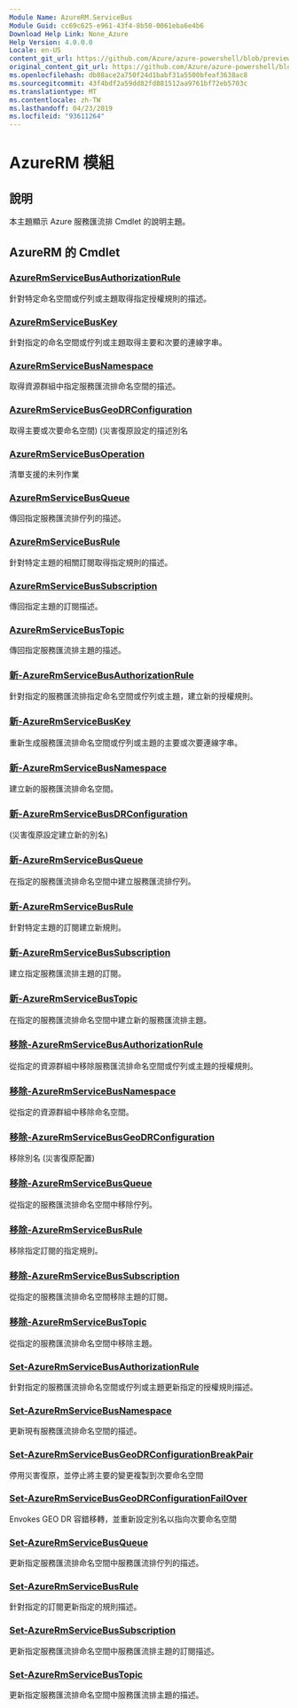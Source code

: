```yaml
---
Module Name: AzureRM.ServiceBus
Module Guid: cc69c625-e961-43f4-8b50-0061eba6e4b6
Download Help Link: None_Azure
Help Version: 4.0.0.0
Locale: en-US
content_git_url: https://github.com/Azure/azure-powershell/blob/preview/src/ResourceManager/ServiceBus/Commands.ServiceBus/help/AzureRM.ServiceBus.md
original_content_git_url: https://github.com/Azure/azure-powershell/blob/preview/src/ResourceManager/ServiceBus/Commands.ServiceBus/help/AzureRM.ServiceBus.md
ms.openlocfilehash: db88ace2a750f24d1babf31a5500bfeaf3638ac8
ms.sourcegitcommit: 43f4bdf2a59dd82fd881512aa9761bf72eb5703c
ms.translationtype: MT
ms.contentlocale: zh-TW
ms.lasthandoff: 04/23/2019
ms.locfileid: "93611264"
---
```

# AzureRM 模組
## 說明
本主題顯示 Azure 服務匯流排 Cmdlet 的說明主題。

## AzureRM 的 Cmdlet
### [AzureRmServiceBusAuthorizationRule](Get-AzureRmServiceBusAuthorizationRule.md)
針對特定命名空間或佇列或主題取得指定授權規則的描述。 

### [AzureRmServiceBusKey](Get-AzureRmServiceBusKey.md)
針對指定的命名空間或佇列或主題取得主要和次要的連線字串。

### [AzureRmServiceBusNamespace](Get-AzureRmServiceBusNamespace.md)
取得資源群組中指定服務匯流排命名空間的描述。

### [AzureRmServiceBusGeoDRConfiguration](Get-AzureRmServiceBusGeoDRConfiguration.md)
取得主要或次要命名空間)  (災害復原設定的描述別名

### [AzureRmServiceBusOperation](Get-AzureRmServiceBusOperation.md)
清單支援的未列作業

### [AzureRmServiceBusQueue](Get-AzureRmServiceBusQueue.md)
傳回指定服務匯流排佇列的描述。

### [AzureRmServiceBusRule](Get-AzureRmServiceBusRule.md)
針對特定主題的相關訂閱取得指定規則的描述。 

### [AzureRmServiceBusSubscription](Get-AzureRmServiceBusSubscription.md)
傳回指定主題的訂閱描述。

### [AzureRmServiceBusTopic](Get-AzureRmServiceBusTopic.md)
傳回指定服務匯流排主題的描述。

### [新-AzureRmServiceBusAuthorizationRule](New-AzureRmServiceBusAuthorizationRule.md)
針對指定的服務匯流排指定命名空間或佇列或主題，建立新的授權規則。

### [新-AzureRmServiceBusKey](New-AzureRmServiceBusKey.md)
重新生成服務匯流排命名空間或佇列或主題的主要或次要連線字串。

### [新-AzureRmServiceBusNamespace](New-AzureRmServiceBusNamespace.md)
建立新的服務匯流排命名空間。

### [新-AzureRmServiceBusDRConfiguration](New-AzureRmServiceBusGeoDRConfiguration.md)
 (災害復原設定建立新的別名) 

### [新-AzureRmServiceBusQueue](New-AzureRmServiceBusQueue.md)
在指定的服務匯流排命名空間中建立服務匯流排佇列。

### [新-AzureRmServiceBusRule](New-AzureRmServiceBusRule.md)
針對特定主題的訂閱建立新規則。 

### [新-AzureRmServiceBusSubscription](New-AzureRmServiceBusSubscription.md)
建立指定服務匯流排主題的訂閱。

### [新-AzureRmServiceBusTopic](New-AzureRmServiceBusTopic.md)
在指定的服務匯流排命名空間中建立新的服務匯流排主題。

### [移除-AzureRmServiceBusAuthorizationRule](Remove-AzureRmServiceBusAuthorizationRule.md)
從指定的資源群組中移除服務匯流排命名空間或佇列或主題的授權規則。

### [移除-AzureRmServiceBusNamespace](Remove-AzureRmServiceBusNamespace.md)
從指定的資源群組中移除命名空間。 

### [移除-AzureRmServiceBusGeoDRConfiguration](Remove-AzureRmServiceBusGeoDRConfiguration.md)
移除別名 (災害復原配置) 

### [移除-AzureRmServiceBusQueue](Remove-AzureRmServiceBusQueue.md)
從指定的服務匯流排命名空間中移除佇列。

### [移除-AzureRmServiceBusRule](Remove-AzureRmServiceBusRule.md)
移除指定訂閱的指定規則。

### [移除-AzureRmServiceBusSubscription](Remove-AzureRmServiceBusSubscription.md)
從指定的服務匯流排命名空間移除主題的訂閱。

### [移除-AzureRmServiceBusTopic](Remove-AzureRmServiceBusTopic.md)
從指定的服務匯流排命名空間中移除主題。

### [Set-AzureRmServiceBusAuthorizationRule](Set-AzureRmServiceBusAuthorizationRule.md)
針對指定的服務匯流排命名空間或佇列或主題更新指定的授權規則描述。

### [Set-AzureRmServiceBusNamespace](Set-AzureRmServiceBusNamespace.md)
更新現有服務匯流排命名空間的描述。

### [Set-AzureRmServiceBusGeoDRConfigurationBreakPair](Set-AzureRmServiceBusGeoDRConfigurationBreakPair.md)
停用災害復原，並停止將主要的變更複製到次要命名空間

### [Set-AzureRmServiceBusGeoDRConfigurationFailOver](Set-AzureRmServiceBusGeoDRConfigurationFailOver.md)
Envokes GEO DR 容錯移轉，並重新設定別名以指向次要命名空間

### [Set-AzureRmServiceBusQueue](Set-AzureRmServiceBusQueue.md)
更新指定服務匯流排命名空間中服務匯流排佇列的描述。

### [Set-AzureRmServiceBusRule](Set-AzureRmServiceBusRule.md)
針對指定的訂閱更新指定的規則描述。

### [Set-AzureRmServiceBusSubscription](Set-AzureRmServiceBusSubscription.md)
更新指定服務匯流排命名空間中服務匯流排主題的訂閱描述。

### [Set-AzureRmServiceBusTopic](Set-AzureRmServiceBusTopic.md)
更新指定服務匯流排命名空間中服務匯流排主題的描述。

